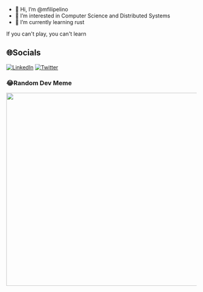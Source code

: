 - 👋 Hi, I’m @mfilipelino
- 👀 I’m interested in Computer Science and Distributed Systems 
- 🌱 I’m currently learning rust

If you can't play, you can't learn
<!---
mfilipelino/mfilipelino is a ✨ special ✨ repository because its `README.md` (this file) appears on your GitHub profile.
You can click the Preview link to take a look at your changes.
--->

## 🌐Socials
[![LinkedIn](https://img.shields.io/badge/LinkedIn-%230077B5.svg?logo=linkedin&logoColor=white)](https://linkedin.com/in/mfilipelino) [![Twitter](https://img.shields.io/badge/Twitter-%231DA1F2.svg?logo=Twitter&logoColor=white)](https://twitter.com/mfilipelino) 


### 😂Random Dev Meme
<img src="https://random-memer.herokuapp.com/" width="512px"/>
